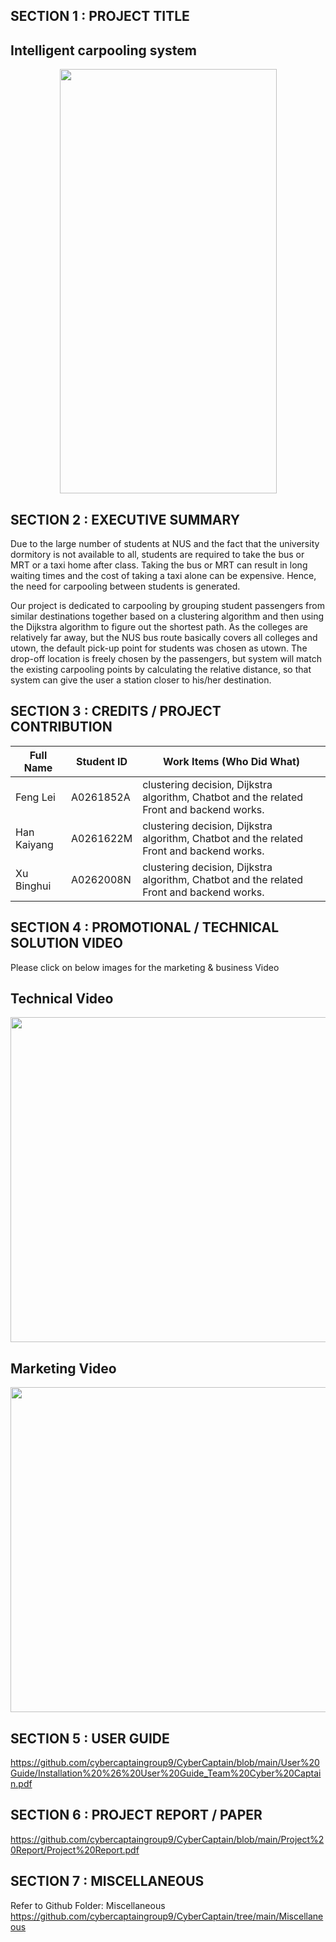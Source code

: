 ## SECTION 1 : PROJECT TITLE
## Intelligent carpooling system

<div align=center>
<img src="https://github.com/kaiyangHebert/CyberCaptain/blob/main/img/first%20page.jpg?raw=true" width="347" height="679"> 
</div>


## SECTION 2 : EXECUTIVE SUMMARY
Due to the large number of students at NUS and the fact that the university dormitory is not available to all, students are required to take the bus or MRT or a taxi home after class. Taking the bus or MRT can result in long waiting times and the cost of taking a taxi alone can be expensive. Hence, the need for carpooling between students is generated.

Our project is dedicated to carpooling by grouping student passengers from similar destinations together based on a clustering algorithm and then using the Dijkstra algorithm to figure out the shortest path. As the colleges are relatively far away, but the NUS bus route basically covers all colleges and utown, the default pick-up point for students was chosen as utown. The drop-off location is freely chosen by the passengers, but system will match the existing carpooling points by calculating the relative distance, so that system can give the user a station closer to his/her destination.

## SECTION 3 : CREDITS / PROJECT CONTRIBUTION
|   Full Name   |   Student ID  |                                      Work Items (Who Did What)                                                      |
| ------------- | ------------- | --------------------------------------------------------------------------------------------------------------------|
|   Feng Lei    |   A0261852A   |          clustering decision, Dijkstra algorithm, Chatbot and the related Front and backend works.                  |
|  Han Kaiyang  |   A0261622M   |          clustering decision, Dijkstra algorithm, Chatbot and the related Front and backend works.                  |
|  Xu Binghui   |   A0262008N   |          clustering decision, Dijkstra algorithm, Chatbot and the related Front and backend works.                  |

## SECTION 4 : PROMOTIONAL / TECHNICAL SOLUTION VIDEO
Please click on below images for the marketing & business Video
## Technical Video
<div align=center>
<img src="https://github.com/kaiyangHebert/CyberCaptain/blob/main/img/technical%20image.jpeg?raw=true" width="1400" height="520"> 
</div>

## Marketing Video
<div align=center>
<img src="https://github.com/kaiyangHebert/CyberCaptain/blob/main/img/business%20image.jpg?raw=true" width="1400" height="520"> 
</div>

## SECTION 5 : USER GUIDE
https://github.com/cybercaptaingroup9/CyberCaptain/blob/main/User%20Guide/Installation%20%26%20User%20Guide_Team%20Cyber%20Captain.pdf

## SECTION 6 : PROJECT REPORT / PAPER
https://github.com/cybercaptaingroup9/CyberCaptain/blob/main/Project%20Report/Project%20Report.pdf

## SECTION 7 : MISCELLANEOUS
Refer to Github Folder: Miscellaneous
https://github.com/cybercaptaingroup9/CyberCaptain/tree/main/Miscellaneous
</div>


